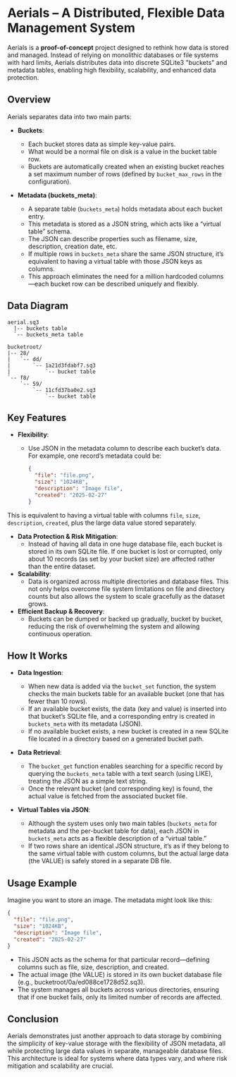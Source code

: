 # Aerials – A Distributed, Flexible Data Management System

Aerials is a **proof-of-concept** project designed to rethink how data is
stored and managed.  Instead of relying on monolithic databases or file
systems with hard limits, Aerials distributes data into discrete SQLite3
"buckets" and metadata tables, enabling high flexibility, scalability,
and enhanced data protection.

## Overview

Aerials separates data into two main parts:

- **Buckets**:
  - Each bucket stores data as simple key-value pairs.
  - What would be a normal file on disk is a value in the bucket table row.
  - Buckets are automatically created when an existing bucket reaches a
  set maximum number of rows (defined by `bucket_max_rows` in the
  configuration).

- **Metadata (buckets_meta)**:
  - A separate table (`buckets_meta`) holds metadata about each bucket
  entry.
  - This metadata is stored as a JSON string, which acts like a “virtual
  table” schema.
  - The JSON can describe properties such as filename, size,
  description, creation date, etc.
  - If multiple rows in `buckets_meta` share the same JSON structure,
  it’s equivalent to having a virtual table with those JSON keys as
  columns.
  - This approach eliminates the need for a million hardcoded
  columns—each bucket row can be described uniquely and flexibly.

## Data Diagram

```
aerial.sq3
  |-- buckets table
  `-- buckets_meta table

bucketroot/
|-- 28/
|   `-- dd/
|       `-- 1a21d3fdabf7.sq3
|           `-- bucket table
`-- f8/
    `-- 59/
        `-- 11cfd37ba0e2.sq3
            `-- bucket table
```

## Key Features

- **Flexibility**:
  - Use JSON in the metadata column to describe each bucket’s data.  For
  example, one record’s metadata could be:

    ```json
    {
      "file": "file.png",
      "size": "1024KB",
      "description": "Image file",
      "created": "2025-02-27"
    }
    ```

This is equivalent to having a virtual table with columns `file`,
`size`, `description`, `created`, plus the large data value stored
separately.

- **Data Protection & Risk Mitigation**:
  - Instead of having all data in one huge database file, each bucket is
  stored in its own SQLite file.  If one bucket is lost or corrupted,
  only about 10 records (as set by your bucket size) are affected rather
  than the entire dataset.
- **Scalability**:
  - Data is organized across multiple directories and database files.
  This not only helps overcome file system limitations on file and
  directory counts but also allows the system to scale gracefully as the
  dataset grows.
- **Efficient Backup & Recovery**:
  - Buckets can be dumped or backed up gradually, bucket by bucket,
  reducing the risk of overwhelming the system and allowing continuous
  operation.

## How It Works

- **Data Ingestion**:
  - When new data is added via the `bucket_set` function, the system
  checks the main buckets table for an available bucket (one that has
  fewer than 10 rows).
  - If an available bucket exists, the data (key and value) is inserted
  into that bucket’s SQLite file, and a corresponding entry is created
  in `buckets_meta` with its metadata (JSON).
  - If no available bucket exists, a new bucket is created in a new
  SQLite file located in a directory based on a generated bucket path.

- **Data Retrieval**:
  - The `bucket_get` function enables searching for a specific record by
  querying the `buckets_meta` table with a text search (using LIKE),
  treating the JSON as a simple text string.
  - Once the relevant bucket (and corresponding key) is found, the
  actual value is fetched from the associated bucket file.

- **Virtual Tables via JSON**:
  - Although the system uses only two main tables (`buckets_meta` for
  metadata and the per-bucket table for data), each JSON in
  `buckets_meta` acts as a flexible description of a “virtual table.”
  - If two rows share an identical JSON structure, it’s as if they
  belong to the same virtual table with custom columns, but the actual
  large data (the VALUE) is safely stored in a separate DB file.


## Usage Example

Imagine you want to store an image. The metadata might look like this:

```json
{
  "file": "file.png",
  "size": "1024KB",
  "description": "Image file",
  "created": "2025-02-27"
}
```

- This JSON acts as the schema for that particular record—defining
columns such as file, size, description, and created.
- The actual image (the VALUE) is stored in its own bucket database file
(e.g., bucketroot/0a/ed088ce1728d52.sq3).
- The system manages all buckets across various directories, ensuring
that if one bucket fails, only its limited number of records are affected.

## Conclusion

Aerials demonstrates just another approach to data storage by combining the
simplicity of key-value storage with the flexibility of JSON metadata,
all while protecting large data values in separate, manageable database
files.  This architecture is ideal for systems where data types vary,
and where risk mitigation and scalability are crucial.
